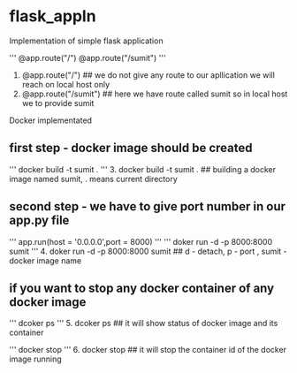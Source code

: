 # flask_appln

Implementation of simple flask application

'''
@app.route("/") 
@app.route("/sumit") 
'''
1. @app.route("/") ## we do not give any route to our apllication we will reach on local host only
2. @app.route("/sumit") ## here we have route called sumit so in local host we to provide sumit

Docker implementated
## first step - docker image should be created
'''
docker build -t sumit .
'''
3. docker build -t sumit . ## building a docker image named sumit, . means current directory
## second step - we have to give port number in our app.py file
'''
app.run(host = '0.0.0.0',port = 8000)
'''
'''
doker run -d -p 8000:8000 sumit
'''
4. doker run -d -p 8000:8000 sumit ## d - detach, p - port , sumit - docker image name

## if you want to stop any docker container of any docker image
'''
dcoker ps
'''
5. dcoker ps ## it will show status of docker image and its container

'''
docker stop <container id>
'''
6. docker stop <container id> ## it will stop the container id of the docker image running
